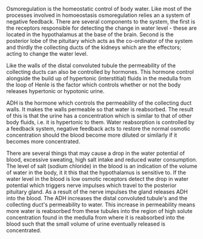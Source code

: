 Osmoregulation is the homeostatic control of body water. Like most of the processes involved in homoeostasis osmoregulation relies an a system of negative feedback. There are several components to the system, the first is the receptors responsible for detecting the change in water level - these are located in the hypothalamus at the base of the brain. Second is the posterior lobe of the pituitary which acts as the co-ordinator of the system and thirdly the collecting ducts of the kidneys which are the effectors; acting to change the water level.

Like the walls of the distal convoluted tubule the permeability of the collecting ducts can also be controlled by hormones. This hormone control alongside the build up of hypertonic (interstitial) fluids in the medulla from the loop of Henle is the factor which controls whether or not the body releases hypertonic or hypotonic urine.

ADH is the hormone which controls the permeability of the collecting duct walls. It makes the walls permeable so that water is reabsorbed. The result of this is that the urine has a concentration which is similar to that of other body fluids, i.e. it is hypertonic to them. Water reabsorption is controlled by a feedback system, negative feedback acts to restore the normal osmotic concentration should the blood become more diluted or similarly if it becomes more concentrated.

There are several things that may cause a drop in the water potential of blood, excessive sweating, high salt intake and reduced water consumption. The level of salt (sodium chloride) in the blood is an indication of the volume of water in the body, it it this that the hypothalamus is sensitive to. If the water level in the blood is low osmotic receptors detect the drop in water potential which triggers nerve impulses which travel to the posterior pituitary gland. As a result of the nerve impulses the gland releases ADH into the blood. The ADH increases the distal convoluted tubule's and the collecting duct's permeability to water. This increase in permeability means more water is reabsorbed from these tubules into the region of high solute concentration found in the medulla from where it is reabsorbed into the blood such that the small volume of urine eventually released is concentrated.

